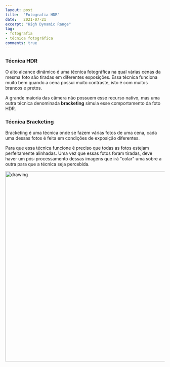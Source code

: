 ```yaml
---
layout: post
title:  "Fotografia HDR"
date:   2021-07-21
excerpt: "High Dynamic Range"
tag:
- fotografia
- técnica fotográfica
comments: true
---
```

### Técnica HDR
O alto alcance dinâmico é uma técnica fotográfica na qual várias cenas da mesma foto são tiradas em diferentes exposições. Essa técnica funciona muito bem quando a cena possui muito contraste, isto é com muitos brancos e pretos.

A grande maioria das câmera não possuem esse recurso nativo, mas uma outra técnica denominada **bracketing** simula esse comportamento da foto HDR.

### Técnica Bracketing
Bracketing é uma técnica onde se fazem várias fotos de uma cena, cada uma dessas fotos é feita em condições de exposição diferentes.

Para que essa técnica funcione é preciso que todas as fotos estejam perfeitamente alinhadas. Uma vez que essas fotos foram tiradas, deve haver um pós-processamento dessas imagens que irá "colar" uma sobre a outra para que a técnica seja percebida.

<img src="https://i.imgur.com/yvYluJV.png" alt="drawing" style="width:600px;"/>
